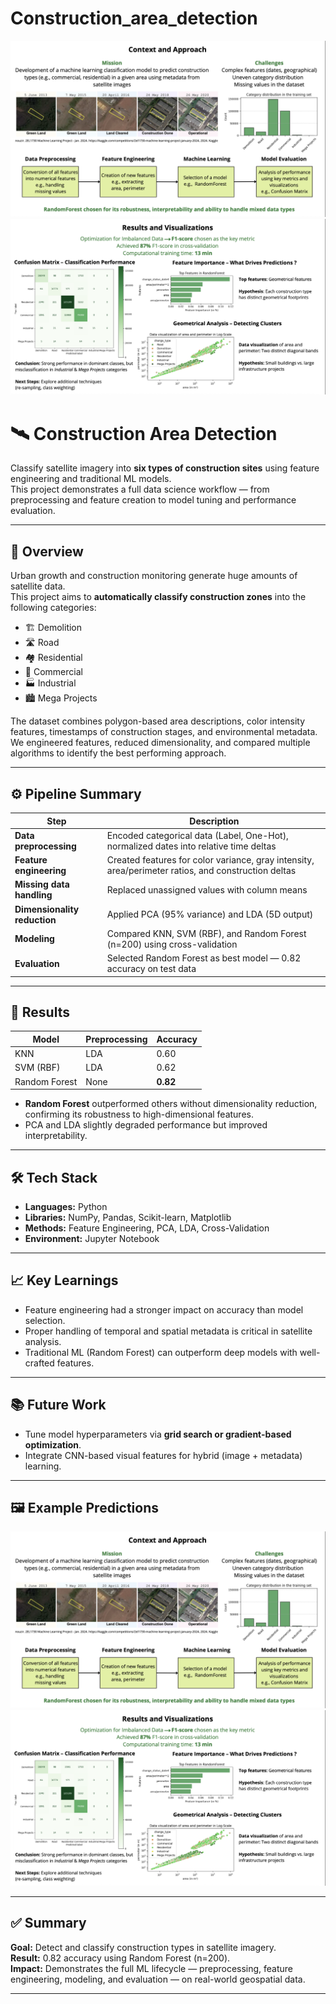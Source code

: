 # Construction_area_detection



![Example Image](satellite1.png)
![Example Image](satellite2.png)


# 🛰️ Construction Area Detection

Classify satellite imagery into **six types of construction sites** using feature engineering and traditional ML models.  
This project demonstrates a full data science workflow — from preprocessing and feature creation to model tuning and performance evaluation.

---

## 🚀 Overview

Urban growth and construction monitoring generate huge amounts of satellite data.  
This project aims to **automatically classify construction zones** into the following categories:

- 🏗️ Demolition  
- 🛣️ Road  
- 🏘️ Residential  
- 🏢 Commercial  
- 🏭 Industrial  
- 🏙️ Mega Projects  

The dataset combines polygon-based area descriptions, color intensity features, timestamps of construction stages, and environmental metadata.  
We engineered features, reduced dimensionality, and compared multiple algorithms to identify the best performing approach.

---

## ⚙️ Pipeline Summary

| Step | Description |
|------|--------------|
| **Data preprocessing** | Encoded categorical data (Label, One-Hot), normalized dates into relative time deltas |
| **Feature engineering** | Created features for color variance, gray intensity, area/perimeter ratios, and construction deltas |
| **Missing data handling** | Replaced unassigned values with column means |
| **Dimensionality reduction** | Applied PCA (95% variance) and LDA (5D output) |
| **Modeling** | Compared KNN, SVM (RBF), and Random Forest (n=200) using cross-validation |
| **Evaluation** | Selected Random Forest as best model — 0.82 accuracy on test data |

---

## 🧠 Results

| Model | Preprocessing | Accuracy |
|--------|----------------|-----------|
| KNN | LDA | 0.60 |
| SVM (RBF) | LDA | 0.62 |
| Random Forest | None | **0.82** |

- **Random Forest** outperformed others without dimensionality reduction, confirming its robustness to high-dimensional features.  
- PCA and LDA slightly degraded performance but improved interpretability.

---

## 🛠️ Tech Stack

- **Languages:** Python  
- **Libraries:** NumPy, Pandas, Scikit-learn, Matplotlib  
- **Methods:** Feature Engineering, PCA, LDA, Cross-Validation  
- **Environment:** Jupyter Notebook  

---

## 📈 Key Learnings

- Feature engineering had a stronger impact on accuracy than model selection.  
- Proper handling of temporal and spatial metadata is critical in satellite analysis.  
- Traditional ML (Random Forest) can outperform deep models with well-crafted features.  

---

## 📚 Future Work

- Tune model hyperparameters via **grid search or gradient-based optimization**.  
- Integrate CNN-based visual features for hybrid (image + metadata) learning.  

---

## 🖼️ Example Predictions

![Example Image](satellite1.png)
![Example Image](satellite2.png)

---

## ✅ Summary

**Goal:** Detect and classify construction types in satellite imagery.  
**Result:** 0.82 accuracy using Random Forest (n=200).  
**Impact:** Demonstrates the full ML lifecycle — preprocessing, feature engineering, modeling, and evaluation — on real-world geospatial data.

---


